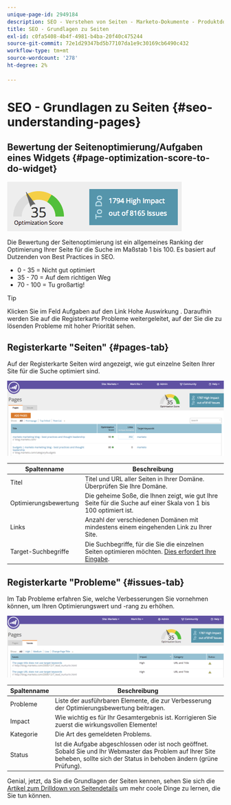 ```yaml
---
unique-page-id: 2949184
description: SEO - Verstehen von Seiten - Marketo-Dokumente - Produktdokumentation
title: SEO - Grundlagen zu Seiten
exl-id: c0fa5408-4b4f-4981-b4ba-20f40c475244
source-git-commit: 72e1d29347bd5b77107da1e9c30169cb6490c432
workflow-type: tm+mt
source-wordcount: '278'
ht-degree: 2%

---
```


# SEO - Grundlagen zu Seiten {#seo-understanding-pages}

## Bewertung der Seitenoptimierung/Aufgaben eines Widgets {#page-optimization-score-to-do-widget}

![](assets/image2014-9-17-21-3a52-3a3.png)

Die Bewertung der Seitenoptimierung ist ein allgemeines Ranking der Optimierung Ihrer Seite für die Suche im Maßstab 1 bis 100. Es basiert auf Dutzenden von Best Practices in SEO.

* 0 - 35 = Nicht gut optimiert
* 35 - 70 = Auf dem richtigen Weg
* 70 - 100 = Tu großartig!

>[!TIP]
>
>Klicken Sie im Feld Aufgaben auf den Link Hohe Auswirkung . Daraufhin werden Sie auf die Registerkarte Probleme weitergeleitet, auf der Sie die zu lösenden Probleme mit hoher Priorität sehen.

## Registerkarte &quot;Seiten&quot; {#pages-tab}

Auf der Registerkarte Seiten wird angezeigt, wie gut einzelne Seiten Ihrer Site für die Suche optimiert sind.

![](assets/image2014-9-17-21-3a52-3a41.png)

| Spaltenname | Beschreibung |
|---|---|
| Titel | Titel und URL aller Seiten in Ihrer Domäne. Überprüfen Sie Ihre Domäne. |
| Optimierungsbewertung | Die geheime Soße, die Ihnen zeigt, wie gut Ihre Seite für die Suche auf einer Skala von 1 bis 100 optimiert ist. |
| Links | Anzahl der verschiedenen Domänen mit mindestens einem eingehenden Link zu Ihrer Site. |
| Target-Suchbegriffe | Die Suchbegriffe, für die Sie die einzelnen Seiten optimieren möchten. [Dies erfordert Ihre Eingabe](/help/marketo/product-docs/additional-apps/seo/pages/seo-using-the-page-detail-drill-down.md). |

## Registerkarte &quot;Probleme&quot; {#issues-tab}

Im Tab Probleme erfahren Sie, welche Verbesserungen Sie vornehmen können, um Ihren Optimierungswert und -rang zu erhöhen.

![](assets/image2014-9-17-21-3a53-3a15.png)

| Spaltenname | Beschreibung |
|---|---|
| Probleme | Liste der ausführbaren Elemente, die zur Verbesserung der Optimierungsbewertung beitragen. |
| Impact | Wie wichtig es für Ihr Gesamtergebnis ist. Korrigieren Sie zuerst die wirkungsvollen Elemente! |
| Kategorie | Die Art des gemeldeten Problems. |
| Status | Ist die Aufgabe abgeschlossen oder ist noch geöffnet. Sobald Sie und Ihr Webmaster das Problem auf Ihrer Site beheben, sollte sich der Status in behoben ändern (grüne Prüfung). |

Genial, jetzt, da Sie die Grundlagen der Seiten kennen, sehen Sie sich die [Artikel zum Drilldown von Seitendetails](/help/marketo/product-docs/additional-apps/seo/pages/seo-using-the-page-detail-drill-down.md) um mehr coole Dinge zu lernen, die Sie tun können.
